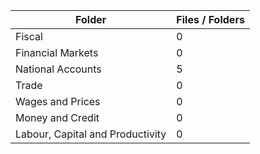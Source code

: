| Folder                           |   Files / Folders |
|----------------------------------|-------------------|
| Fiscal                           |                 0 |
| Financial Markets                |                 0 |
| National Accounts                |                 5 |
| Trade                            |                 0 |
| Wages and Prices                 |                 0 |
| Money and Credit                 |                 0 |
| Labour, Capital and Productivity |                 0 |